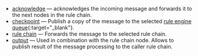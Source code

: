 - [acknowledge](/docs/user-guide/rule-engine-2-0/nodes/flow/acknowledge) — acknowledges the incoming message and forwards it to the next nodes in the rule chain.
- [checkpoint](/docs/user-guide/rule-engine-2-0/nodes/flow/checkpoint) — Publish a copy of the message to the selected [rule engine queue](/docs/{{docsPrefix}}user-guide/rule-engine-2-5/queues/){:target="_blank"}.
- [rule chain](/docs/user-guide/rule-engine-2-0/nodes/flow/rule-chain) — Forwards the message to the selected rule chain.
- [output](/docs/user-guide/rule-engine-2-0/nodes/flow/output) — Used in combination with the rule chain node. Allows to publish result of the message processing to the caller rule chain.
